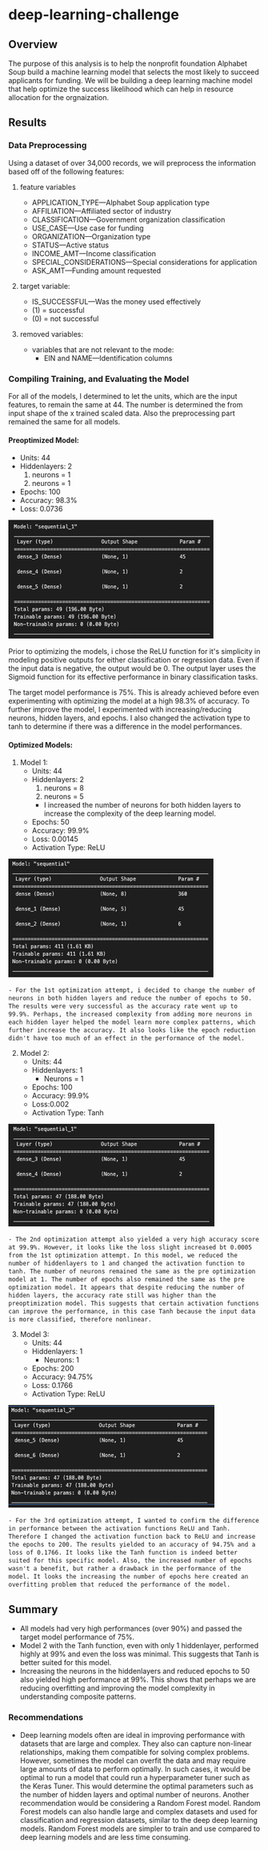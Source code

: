 # deep-learning-challenge

## Overview 
The purpose of this analysis is to help the nonprofit foundation Alphabet Soup build a machine learning model that selects the most likely to succeed applicants for funding. We will be building a deep learning machine model that help optimize the success likelihood which can help in resource allocation for the orgnaization.

## Results
### Data Preprocessing
Using a dataset of over 34,000 records, we will preprocess the information based off of the following features: 

1) feature variables
    - APPLICATION_TYPE—Alphabet Soup application type
    - AFFILIATION—Affiliated sector of industry
    - CLASSIFICATION—Government organization classification
    - USE_CASE—Use case for funding
    - ORGANIZATION—Organization type
    - STATUS—Active status
    - INCOME_AMT—Income classification
    - SPECIAL_CONSIDERATIONS—Special considerations for application
    - ASK_AMT—Funding amount requested

2) target variable:
    - IS_SUCCESSFUL—Was the money used effectively
    - (1) = successful
    - (0) = not successful

3) removed variables:
    - variables that are not relevant to the mode:
        - EIN and NAME—Identification columns


### Compiling Training, and Evaluating the Model 
For all of the models, I determined to let the units, which are the input features, to remain the same at 44. The number is determined the from input shape of the x trained scaled data. Also the preprocessing part remained the same for all models.

#### Preoptimized Model:
- Units: 44
- Hiddenlayers: 2
    1) neurons = 1
    2) neurons = 1
- Epochs: 100
- Accuracy: 98.3%
- Loss: 0.0736

![Alt text](image_results/preoptimized_model.png)

Prior to optimizing the models, i chose the ReLU function for it's simplicity in modeling positive outputs for either classification or regression data. Even if the input data is negative, the output would be 0. The output layer uses the Sigmoid function for its effective performance in binary classification tasks. 

The target model performance is 75%. This is already achieved before even experimenting with optimizing the model at a high 98.3% of accuracy. To further improve the model, I experimented with increasing/reducing neurons, hidden layers, and epochs. I also changed the activation type to tanh to determine if there was a difference in the model performances.

#### Optimized Models: 

1) Model 1: 
    - Units: 44
    - Hiddenlayers: 2
        1) neurons = 8
        2) neurons = 5
        - I increased the number of neurons for both hidden layers to increase the complexity of the deep learning model. 
    - Epochs: 50
    - Accuracy: 99.9%
    - Loss: 0.00145
    - Activation Type: ReLU
      
![Alt text](image_results/Optimization_1.png)

    - For the 1st optimization attempt, i decided to change the number of neurons in both hidden layers and reduce the number of epochs to 50. The results were very successful as the accuracy rate went up to 99.9%. Perhaps, the increased complexity from adding more neurons in each hidden layer helped the model learn more complex patterns, which further increase the accuracy. It also looks like the epoch reduction didn't have too much of an effect in the performance of the model. 

2) Model 2:
    - Units: 44
    - Hiddenlayers: 1
        - Neurons = 1
    - Epochs: 100
    - Accuracy: 99.9%
    - Loss:0.002
    - Activation Type: Tanh
      
![Alt text](image_results/Optimization_2.png)

    - The 2nd optimization attempt also yielded a very high accuracy score at 99.9%. However, it looks like the loss slight increased bt 0.0005 from the 1st optimization attempt. In this model, we reduced the number of hiddenlayers to 1 and changed the activation function to tanh. The number of neurons remained the same as the pre optimization model at 1. The number of epochs also remained the same as the pre optimization model. It appears that despite reducing the number of hidden layers, the accuracy rate still was higher than the preoptimization model. This suggests that certain activation functions can improve the performance, in this case Tanh because the input data is more classified, therefore nonlinear. 

3) Model 3:
    - Units: 44
    - Hiddenlayers: 1
        - Neurons: 1
    - Epochs: 200
    - Accuracy: 94.75%
    - Loss: 0.1766
    - Activation Type:  ReLU
      
![Alt text](image_results/Optimization_3.png)

    - For the 3rd optimization attempt, I wanted to confirm the difference in performance between the activation functions ReLU and Tanh. Therefore I changed the activation function back to ReLU and increase the epochs to 200. The results yielded to an accuracy of 94.75% and a loss of 0.1766. It looks like the Tanh function is indeed better suited for this specific model. Also, the increased number of epochs wasn't a benefit, but rather a drawback in the performance of the model. It looks the increasing the number of epochs here created an overfitting problem that reduced the performance of the model. 


## Summary 
* All models had very high performances (over 90%) and passed the target model performance of 75%.
* Model 2 with the Tanh function, even with only 1 hiddenlayer, performed highly at 99% and even the loss was minimal. This suggests that Tanh is better suited for this model.
* Increasing the neurons in the hiddenlayers and reduced epochs to 50 also yielded high performance at 99%. This shows that perhaps we are reducing overfitting and improving the model complexity in understanding composite patterns. 

### Recommendations 
* Deep learning models often are ideal in improving performance with datasets that are large and complex. They also can capture non-linear relationships, making them compatible for solving complex problems. However, sometimes the model can overfit the data and may require large amounts of data to perform optimally. In such cases, it would be optimal to run a model that could run a hyperparameter tuner such as the Keras Tuner. This would determine the optimal parameters such as the number of hidden layers and optimal number of neurons. Another recommendation would be considering a Random Forest model. Random Forest models can also handle large and complex datasets and used for classification and regression datasets, similar to the deep deep learning models. Random Forest models are simpler to train and use compared to deep learning models and are less time consuming. 
